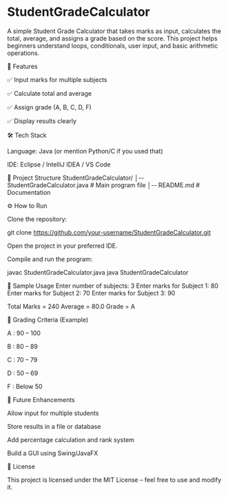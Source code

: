 # StudentGradeCalculator
A simple Student Grade Calculator that takes marks as input, calculates the total, average, and assigns a grade based on the score. This project helps beginners understand loops, conditionals, user input, and basic arithmetic operations.


🚀 Features

✅ Input marks for multiple subjects

✅ Calculate total and average

✅ Assign grade (A, B, C, D, F)

✅ Display results clearly

🛠️ Tech Stack

Language: Java (or mention Python/C if you used that)

IDE: Eclipse / IntelliJ IDEA / VS Code

📂 Project Structure
StudentGradeCalculator/
│-- StudentGradeCalculator.java   # Main program file
│-- README.md                     # Documentation

⚙️ How to Run

Clone the repository:

git clone https://github.com/your-username/StudentGradeCalculator.git


Open the project in your preferred IDE.

Compile and run the program:

javac StudentGradeCalculator.java
java StudentGradeCalculator

🎯 Sample Usage
Enter number of subjects: 3
Enter marks for Subject 1: 80
Enter marks for Subject 2: 70
Enter marks for Subject 3: 90

Total Marks = 240
Average = 80.0
Grade = A

📌 Grading Criteria (Example)

A : 90 – 100

B : 80 – 89

C : 70 – 79

D : 50 – 69

F : Below 50

📌 Future Enhancements

Allow input for multiple students

Store results in a file or database

Add percentage calculation and rank system

Build a GUI using Swing/JavaFX

📖 License

This project is licensed under the MIT License – feel free to use and modify it.
